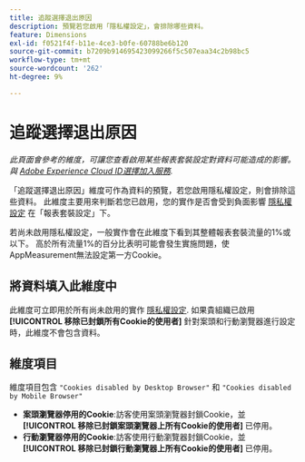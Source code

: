 ```yaml
---
title: 追蹤選擇退出原因
description: 預覽若您啟用「隱私權設定」，會排除哪些資料。
feature: Dimensions
exl-id: f0521f4f-b11e-4ce3-b0fe-60788be6b120
source-git-commit: b7209b914695423099266f5c507eaa34c2b98bc5
workflow-type: tm+mt
source-wordcount: '262'
ht-degree: 9%

---
```


# 追蹤選擇退出原因

*此頁面會參考的維度，可讓您查看啟用某些報表套裝設定對資料可能造成的影響。 與 [Adobe Experience Cloud ID選擇加入服務](https://experienceleague.adobe.com/docs/id-service/using/implementation/opt-in-service/optin-overview.html?lang=zh-Hant).*

「追蹤選擇退出原因」維度可作為資料的預覽，若您啟用隱私權設定，則會排除這些資料。 此維度主要用來判斷若您已啟用，您的實作是否會受到負面影響 [隱私權設定](https://experienceleague.adobe.com/docs/core-services/interface/administration/ec-cookies/browser-cookie-settings.html) 在「報表套裝設定」下。

若尚未啟用隱私權設定，一般實作會在此維度下看到其整體報表套裝流量的1%或以下。 高於所有流量1%的百分比表明可能會發生實施問題，使AppMeasurement無法設定第一方Cookie。

## 將資料填入此維度中

此維度可立即用於所有尚未啟用的實作 [隱私權設定](https://experienceleague.adobe.com/docs/core-services/interface/administration/ec-cookies/browser-cookie-settings.html). 如果貴組織已啟用 **[!UICONTROL 移除已封鎖所有Cookie的使用者]** 針對案頭和行動瀏覽器進行設定時，此維度不會包含資料。

## 維度項目

維度項目包含 `"Cookies disabled by Desktop Browser"` 和 `"Cookies disabled by Mobile Browser"`

* **案頭瀏覽器停用的Cookie**:訪客使用案頭瀏覽器封鎖Cookie，並 **[!UICONTROL 移除已封鎖案頭瀏覽器上所有Cookie的使用者]** 已停用。
* **行動瀏覽器停用的Cookie**:訪客使用行動瀏覽器封鎖Cookie，並 **[!UICONTROL 移除已封鎖行動瀏覽器上所有Cookie的使用者]** 已停用。
